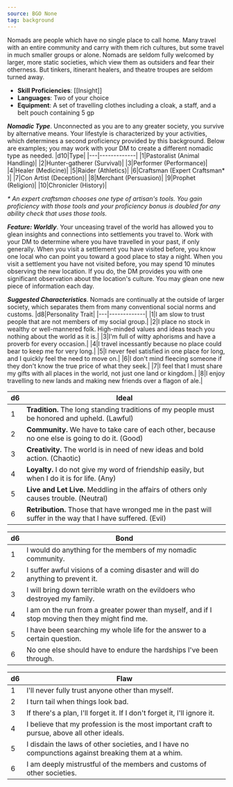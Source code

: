 ```yaml
---
source: BGO None
tag: background
---
```


Nomads are people which have no single place to call home. Many travel with an entire community and carry with them rich cultures, but some travel in much smaller groups or alone. Nomads are seldom fully welcomed by larger, more static societies, which view them as outsiders and fear their otherness. But tinkers, itinerant healers, and theatre troupes are seldom turned away.


- **Skill Proficiencies**: [[Insight]]
- **Languages**: Two of your choice
- **Equipment**: A set of travelling clothes including a cloak, a staff, and a belt pouch containing 5 gp


**_Nomadic Type_**. Unconnected as you are to any greater society, you survive by alternative means. Your lifestyle is characterized by your activities, which determines a second proficiency provided by this background. Below are examples; you may work with your DM to create a different nomadic type as needed.
|d10|Type|
|---|-------------|
|1|Pastoralist (Animal Handling)|
|2|Hunter-gatherer (Survival)|
|3|Performer (Performance)|
|4|Healer (Medicine)|
|5|Raider (Athletics)|
|6|Craftsman (Expert Craftsman* )|
|7|Con Artist (Deception)|
|8|Merchant (Persuasion)|
|9|Prophet (Religion)|
|10|Chronicler (History)|

_* An expert craftsman chooses one type of artisan's tools. You gain proficiency with those tools and your proficiency bonus is doubled for any ability check that uses those tools._

**_Feature: Worldly_**. Your unceasing travel of the world has allowed you to glean insights and connections into settlements you travel to. Work with your DM to determine where you have travelled in your past, if only generally. When you visit a settlement you have visited before, you know one local who can point you toward a good place to stay a night.
When you visit a settlement you have not visited before, you may spend 10 minutes observing the new location. If you do, the DM provides you with one significant observation about the location's culture. You may glean one new piece of information each day.

**_Suggested Characteristics_**. Nomads are continually at the outside of larger society, which separates them from many conventional social norms and customs.
|d8|Personality Trait|
|---|-------------|
|1|I am slow to trust people that are not members of my social group.|
|2|I place no stock in wealthy or well-mannered folk. High-minded values and ideas teach you nothing about the world as it is.|
|3|I'm full of witty aphorisms and have a proverb for every occasion.|
|4|I travel incessantly because no place could bear to keep me for very long.|
|5|I never feel satisfied in one place for long, and I quickly feel the need to move on.|
|6|I don't mind fleecing someone if they don't know the true price of what they seek.|
|7|I feel that I must share my gifts with all places in the world, not just one land or kingdom.|
|8|I enjoy travelling to new lands and making new friends over a flagon of ale.|

|d6|Ideal|
|---|-------------|
|1|**Tradition.** The long standing traditions of my people must be honored and upheld. (Lawful)|
|2|**Community.** We have to take care of each other, because no one else is going to do it. (Good)|
|3|**Creativity.** The world is in need of new ideas and bold action. (Chaotic)|
|4|**Loyalty.** I do not give my word of friendship easily, but when I do it is for life. (Any)|
|5|**Live and Let Live.** Meddling in the affairs of others only causes trouble. (Neutral)|
|6|**Retribution.** Those that have wronged me in the past will suffer in the way that I have suffered. (Evil)|

|d6|Bond|
|---|-------------|
|1|I would do anything for the members of my nomadic community.|
|2|I suffer awful visions of a coming disaster and will do anything to prevent it.|
|3|I will bring down terrible wrath on the evildoers who destroyed my family.|
|4|I am on the run from a greater power than myself, and if I stop moving then they might find me.|
|5|I have been searching my whole life for the answer to a certain question.|
|6|No one else should have to endure the hardships I've been through.|

|d6|Flaw|
|---|-------------|
|1|I'll never fully trust anyone other than myself.|
|2|I turn tail when things look bad.|
|3|If there's a plan, I'll forget it. If I don't forget it, I'll ignore it.|
|4|I believe that my profession is the most important craft to pursue, above all other ideals.|
|5|I disdain the laws of other societies, and I have no compunctions against breaking them at a whim.|
|6|I am deeply mistrustful of the members and customs of other societies.|

